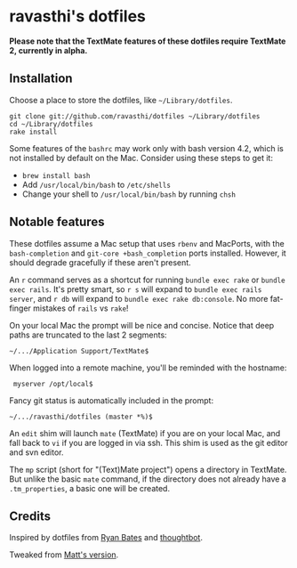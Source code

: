 # ravasthi's dotfiles

**Please note that the TextMate features of these dotfiles require TextMate 2, currently in alpha.**

## Installation

Choose a place to store the dotfiles, like `~/Library/dotfiles`.

```
git clone git://github.com/ravasthi/dotfiles ~/Library/dotfiles
cd ~/Library/dotfiles
rake install
```

Some features of the `bashrc` may work only with bash version 4.2, which is not installed by default on the Mac. Consider using these steps to get it:

* `brew install bash`
* Add `/usr/local/bin/bash` to `/etc/shells`
* Change your shell to `/usr/local/bin/bash` by running `chsh`

## Notable features

These dotfiles assume a Mac setup that uses `rbenv` and MacPorts, with the `bash-completion` and `git-core +bash_completion` ports installed. However, it should degrade gracefully if these aren't present.

An `r` command serves as a shortcut for running `bundle exec rake` or `bundle exec rails`. It's pretty smart, so `r s` will expand to `bundle exec rails server`, and `r db` will expand to `bundle exec rake db:console`. No more fat-finger mistakes of `rails` vs `rake`!

On your local Mac the prompt will be nice and concise. Notice that deep paths are truncated to the last 2 segments:

    ~/.../Application Support/TextMate$

When logged into a remote machine, you'll be reminded with the hostname:

     myserver /opt/local$

Fancy git status is automatically included in the prompt:

    ~/.../ravasthi/dotfiles (master *%)$

An `edit` shim will launch `mate` (TextMate) if you are on your local Mac, and fall back to `vi` if you are logged in via ssh. This shim is used as the git editor and svn editor.

The `mp` script (short for "(Text)Mate project") opens a directory in TextMate. But unlike the basic `mate` command, if the directory does not already have a `.tm_properties`, a basic one will be created.

## Credits

Inspired by dotfiles from [Ryan Bates](https://github.com/ryanb/dotfiles) and [thoughtbot](http://github.com/thoughtbot/dotfiles).

Tweaked from [Matt's version](https://github.com/mbrictson/dotfiles).
